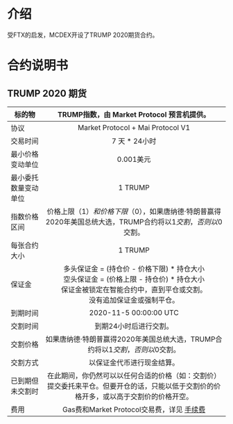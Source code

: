 # 介绍
受FTX的启发，MCDEX开设了TRUMP 2020期货合约。


# 合约说明书

## TRUMP 2020 期货

| 标的物               | TRUMP指数，由 Market Protocol 预言机提供。        | 
| ---------------------|:----------------------------------------------: |
| 协议                 | Market Protocol + Mai Protocol V1 |
| 交易时间             | 7 天 * 24小时        |  
| 最小价格变动单位     | 0.001美元 |   
| 最小委托数量变动单位 | 1 TRUMP |
| 指数价格区间         | 价格上限（$1）和价格下限（$0），如果唐纳德·特朗普赢得2020年美国总统大选，TRUMP合约将以$1交割，否则以$0交割。       | 
| 每张合约大小         | 1 TRUMP         |   
| 保证金               | 多头保证金 = (持仓价 - 价格下限) * 持仓大小<br/>空头保证金 = (价格上限 - 持仓价) * 持仓大小<br/>保证金被锁定在智能合约中，直到平仓或交割。<br/>没有追加保证金或强制平仓。     |  
| 到期时间             | 2020-11-5 00:00:00 UTC   |  
| 交割时间             | 到期24小时后进行交割。          |
| 交割价格             | 如果唐纳德·特朗普赢得2020年美国总统大选，TRUMP合约将以$1交割，否则以$0交割。            | 
| 交割方式             | 以保证金代币进行现金结算。      |  
| 已到期但未交割时     | 在此期间，你仍然可以以任何合适的价格（如：交割价）提交委托来平仓。但要开仓的话，只能以低于交割价的价格开多，或以高于交割价的价格开空。 |
| 费用                 | Gas费和Market Protocol交易费，详见 [手续费](fees.md) |   

